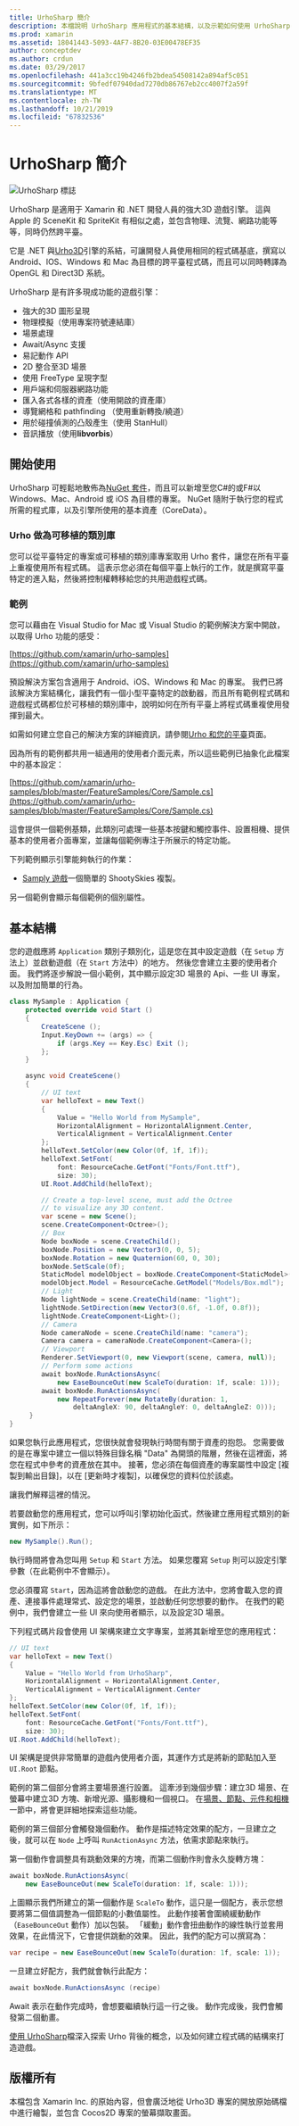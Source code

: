 ```yaml
---
title: UrhoSharp 簡介
description: 本檔說明 UrhoSharp 應用程式的基本結構，以及示範如何使用 UrhoSharp 的各種指南和範例應用程式的連結。
ms.prod: xamarin
ms.assetid: 18041443-5093-4AF7-8B20-03E00478EF35
author: conceptdev
ms.author: crdun
ms.date: 03/29/2017
ms.openlocfilehash: 441a3cc19b4246fb2bdea54508142a894af5c051
ms.sourcegitcommit: 9bfedf07940dad7270db86767eb2cc4007f2a59f
ms.translationtype: MT
ms.contentlocale: zh-TW
ms.lasthandoff: 10/21/2019
ms.locfileid: "67832536"
---
```

# <a name="introduction-to-urhosharp"></a>UrhoSharp 簡介

![UrhoSharp 標誌](introduction-images/urhosharp-icon.png)

UrhoSharp 是適用于 Xamarin 和 .NET 開發人員的強大3D 遊戲引擎。  這與 Apple 的 SceneKit 和 SpriteKit 有相似之處，並包含物理、流覽、網路功能等等，同時仍然跨平臺。

它是 .NET 與[Urho3D](http://urho3d.github.io/)引擎的系結，可讓開發人員使用相同的程式碼基底，撰寫以 Android、IOS、Windows 和 Mac 為目標的跨平臺程式碼，而且可以同時轉譯為 OpenGL 和 Direct3D 系統。

UrhoSharp 是有許多現成功能的遊戲引擎：

- 強大的3D 圖形呈現
- 物理模擬（使用專案符號連結庫）
- 場景處理
- Await/Async 支援
- 易記動作 API
- 2D 整合至3D 場景
- 使用 FreeType 呈現字型
- 用戶端和伺服器網路功能
- 匯入各式各樣的資產（使用開啟的資產庫）
- 導覽網格和 pathfinding （使用重新轉換/繞道）
- 用於碰撞偵測的凸殼產生（使用 StanHull）
- 音訊播放（使用**libvorbis**）

## <a name="get-started"></a>開始使用

UrhoSharp 可輕鬆地散佈為[NuGet 套件](https://www.nuget.org/)，而且可以新增至您C#的或F#以 Windows、Mac、Android 或 iOS 為目標的專案。  NuGet 隨附于執行您的程式所需的程式庫，以及引擎所使用的基本資產（CoreData）。

### <a name="urho-as-a-portable-class-library"></a>Urho 做為可移植的類別庫

您可以從平臺特定的專案或可移植的類別庫專案取用 Urho 套件，讓您在所有平臺上重複使用所有程式碼。  這表示您必須在每個平臺上執行的工作，就是撰寫平臺特定的進入點，然後將控制權轉移給您的共用遊戲程式碼。

### <a name="samples"></a>範例

您可以藉由在 Visual Studio for Mac 或 Visual Studio 的範例解決方案中開啟，以取得 Urho 功能的感受：

[https://github.com/xamarin/urho-samples](https://github.com/xamarin/urho-samples)

預設解決方案包含適用于 Android、iOS、Windows 和 Mac 的專案。  我們已將該解決方案結構化，讓我們有一個小型平臺特定的啟動器，而且所有範例程式碼和遊戲程式碼都位於可移植的類別庫中，說明如何在所有平臺上將程式碼重複使用發揮到最大。

如需如何建立您自己的解決方案的詳細資訊，請參閱[Urho 和您的平臺](~/graphics-games/urhosharp/platform/index.md)頁面。

因為所有的範例都共用一組通用的使用者介面元素，所以這些範例已抽象化此檔案中的基本設定：

[https://github.com/xamarin/urho-samples/blob/master/FeatureSamples/Core/Sample.cs](https://github.com/xamarin/urho-samples/blob/master/FeatureSamples/Core/Sample.cs)

這會提供一個範例基類，此類別可處理一些基本按鍵和觸控事件、設置相機、提供基本的使用者介面專案，並讓每個範例專注于所展示的特定功能。

下列範例顯示引擎能夠執行的作業：

- [Samply 遊戲](https://github.com/xamarin/urho-samples/tree/master/SamplyGame)一個簡單的 ShootySkies 複製。

另一個範例會顯示每個範例的個別屬性。

## <a name="basic-structure"></a>基本結構

您的遊戲應將 `Application` 類別子類別化，這是您在其中設定遊戲（在 `Setup` 方法上）並啟動遊戲（在 `Start` 方法中）的地方。  然後您會建立主要的使用者介面。  我們將逐步解說一個小範例，其中顯示設定3D 場景的 Api、一些 UI 專案，以及附加簡單的行為。

```csharp
class MySample : Application {
    protected override void Start ()
    {
        CreateScene ();
        Input.KeyDown += (args) => {
            if (args.Key == Key.Esc) Exit ();
        };
    }

    async void CreateScene()
    {
        // UI text
        var helloText = new Text()
        {
            Value = "Hello World from MySample",
            HorizontalAlignment = HorizontalAlignment.Center,
            VerticalAlignment = VerticalAlignment.Center
        };
        helloText.SetColor(new Color(0f, 1f, 1f));
        helloText.SetFont(
            font: ResourceCache.GetFont("Fonts/Font.ttf"),
            size: 30);
        UI.Root.AddChild(helloText);

        // Create a top-level scene, must add the Octree
        // to visualize any 3D content.
        var scene = new Scene();
        scene.CreateComponent<Octree>();
        // Box
        Node boxNode = scene.CreateChild();
        boxNode.Position = new Vector3(0, 0, 5);
        boxNode.Rotation = new Quaternion(60, 0, 30);
        boxNode.SetScale(0f);
        StaticModel modelObject = boxNode.CreateComponent<StaticModel>();
        modelObject.Model = ResourceCache.GetModel("Models/Box.mdl");
        // Light
        Node lightNode = scene.CreateChild(name: "light");
        lightNode.SetDirection(new Vector3(0.6f, -1.0f, 0.8f));
        lightNode.CreateComponent<Light>();
        // Camera
        Node cameraNode = scene.CreateChild(name: "camera");
        Camera camera = cameraNode.CreateComponent<Camera>();
        // Viewport
        Renderer.SetViewport(0, new Viewport(scene, camera, null));
        // Perform some actions
        await boxNode.RunActionsAsync(
            new EaseBounceOut(new ScaleTo(duration: 1f, scale: 1)));
        await boxNode.RunActionsAsync(
            new RepeatForever(new RotateBy(duration: 1,
                deltaAngleX: 90, deltaAngleY: 0, deltaAngleZ: 0)));
     }
}
```

如果您執行此應用程式，您很快就會發現執行時間有關于資產的抱怨。  您需要做的是在專案中建立一個以特殊目錄名稱 "Data" 為開頭的階層，然後在這裡面，將您在程式中參考的資產放在其中。  接著，您必須在每個資產的專案屬性中設定 [複製到輸出目錄]，以在 [更新時才複製]，以確保您的資料位於該處。

讓我們解釋這裡的情況。

若要啟動您的應用程式，您可以呼叫引擎初始化函式，然後建立應用程式類別的新實例，如下所示：

```csharp
new MySample().Run();
```

執行時間將會為您叫用 `Setup` 和 `Start` 方法。  如果您覆寫 `Setup` 則可以設定引擎參數（在此範例中不會顯示）。

您必須覆寫 `Start`，因為這將會啟動您的遊戲。  在此方法中，您將會載入您的資產、連接事件處理常式、設定您的場景，並啟動任何您想要的動作。  在我們的範例中，我們會建立一些 UI 來向使用者顯示，以及設定3D 場景。

下列程式碼片段會使用 UI 架構來建立文字專案，並將其新增至您的應用程式：

```csharp
// UI text
var helloText = new Text()
{
    Value = "Hello World from UrhoSharp",
    HorizontalAlignment = HorizontalAlignment.Center,
    VerticalAlignment = VerticalAlignment.Center
};
helloText.SetColor(new Color(0f, 1f, 1f));
helloText.SetFont(
    font: ResourceCache.GetFont("Fonts/Font.ttf"),
    size: 30);
UI.Root.AddChild(helloText);
```

UI 架構是提供非常簡單的遊戲內使用者介面，其運作方式是將新的節點加入至 `UI.Root` 節點。

範例的第二個部分會將主要場景進行設置。  這牽涉到幾個步驟：建立3D 場景、在螢幕中建立3D 方塊、新增光源、攝影機和一個視口。  在[場景、節點、元件和相機](~/graphics-games/urhosharp/using.md#scenenodescomponentsandcameras)一節中，將會更詳細地探索這些功能。

範例的第三個部分會觸發幾個動作。  動作是描述特定效果的配方，一旦建立之後，就可以在 `Node` 上呼叫 `RunActionAsync` 方法，依需求節點來執行。

第一個動作會調整具有跳動效果的方塊，而第二個動作則會永久旋轉方塊：

```csharp
await boxNode.RunActionsAsync(
    new EaseBounceOut(new ScaleTo(duration: 1f, scale: 1)));
```

上圖顯示我們所建立的第一個動作是 `ScaleTo` 動作，這只是一個配方，表示您想要將第二個值調整為一個節點的小數值屬性。  此動作接著會圍繞緩動動作（`EaseBounceOut` 動作）加以包裝。  「緩動」動作會扭曲動作的線性執行並套用效果，在此情況下，它會提供跳動的效果。
因此，我們的配方可以撰寫為：

```csharp
var recipe = new EaseBounceOut(new ScaleTo(duration: 1f, scale: 1));
```

一旦建立好配方，我們就會執行此配方：

```csharp
await boxNode.RunActionsAsync (recipe)
```

Await 表示在動作完成時，會想要繼續執行這一行之後。  動作完成後，我們會觸發第二個動畫。

[使用 UrhoSharp](~/graphics-games/urhosharp/using.md)檔深入探索 Urho 背後的概念，以及如何建立程式碼的結構來打造遊戲。

## <a name="copyrights"></a>版權所有

本檔包含 Xamarin Inc. 的原始內容，但會廣泛地從 Urho3D 專案的開放原始碼檔中進行繪製，並包含 Cocos2D 專案的螢幕擷取畫面。
